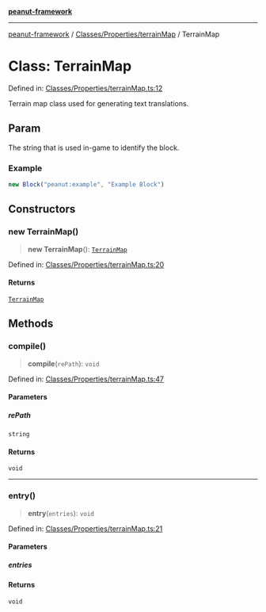 [**peanut-framework**](../../../../README.md)

***

[peanut-framework](../../../../modules.md) / [Classes/Properties/terrainMap](../README.md) / TerrainMap

# Class: TerrainMap

Defined in: [Classes/Properties/terrainMap.ts:12](https://github.com/palmmc/Peanut-Framework/blob/a953dc2db1f7e00237b91b5b1f38f50520700085/PeanutFramework/Classes/Properties/terrainMap.ts#L12)

Terrain map class used for generating text translations.

## Param

The string that is used in-game to identify the block.
### Example
```ts
new Block("peanut:example", "Example Block")
```

## Constructors

### new TerrainMap()

> **new TerrainMap**(): [`TerrainMap`](TerrainMap.md)

Defined in: [Classes/Properties/terrainMap.ts:20](https://github.com/palmmc/Peanut-Framework/blob/a953dc2db1f7e00237b91b5b1f38f50520700085/PeanutFramework/Classes/Properties/terrainMap.ts#L20)

#### Returns

[`TerrainMap`](TerrainMap.md)

## Methods

### compile()

> **compile**(`rePath`): `void`

Defined in: [Classes/Properties/terrainMap.ts:47](https://github.com/palmmc/Peanut-Framework/blob/a953dc2db1f7e00237b91b5b1f38f50520700085/PeanutFramework/Classes/Properties/terrainMap.ts#L47)

#### Parameters

##### rePath

`string`

#### Returns

`void`

***

### entry()

> **entry**(`entries`): `void`

Defined in: [Classes/Properties/terrainMap.ts:21](https://github.com/palmmc/Peanut-Framework/blob/a953dc2db1f7e00237b91b5b1f38f50520700085/PeanutFramework/Classes/Properties/terrainMap.ts#L21)

#### Parameters

##### entries

#### Returns

`void`
